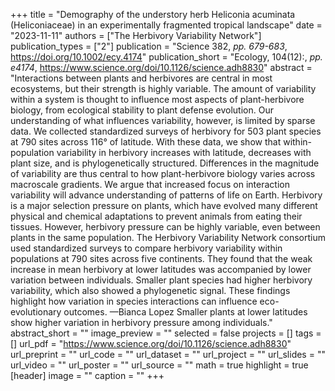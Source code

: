 +++
title = "Demography of the understory herb Heliconia acuminata (Heliconiaceae) in an experimentally fragmented tropical landscape"
date = "2023-11-11"
authors = ["The Herbivory Variability Network"]
publication_types = ["2"]
publication = "Science 382, _pp. 679-683_, https://doi.org/10.1002/ecy.4174"
publication_short = "Ecology, 104(12):, _pp. e4174_, https://www.science.org/doi/10.1126/science.adh8830"
abstract = "Interactions between plants and herbivores are central in most ecosystems, but their strength is highly variable. The amount of variability within a system is thought to influence most aspects of plant-herbivore biology, from ecological stability to plant defense evolution. Our understanding of what influences variability, however, is limited by sparse data. We collected standardized surveys of herbivory for 503 plant species at 790 sites across 116° of latitude. With these data, we show that within-population variability in herbivory increases with latitude, decreases with plant size, and is phylogenetically structured. Differences in the magnitude of variability are thus central to how plant-herbivore biology varies across macroscale gradients. We argue that increased focus on interaction variability will advance understanding of patterns of life on Earth. Herbivory is a major selection pressure on plants, which have evolved many different physical and chemical adaptations to prevent animals from eating their tissues. However, herbivory pressure can be highly variable, even between plants in the same population. The Herbivory Variability Network consortium used standardized surveys to compare herbivory variability within populations at 790 sites across five continents. They found that the weak increase in mean herbivory at lower latitudes was accompanied by lower variation between individuals. Smaller plant species had higher herbivory variability, which also showed a phylogenetic signal. These findings highlight how variation in species interactions can influence eco-evolutionary outcomes. —Bianca Lopez Smaller plants at lower latitudes show higher variation in herbivory pressure among individuals."
abstract_short = ""
image_preview = ""
selected = false
projects = []
tags = []
url_pdf = "https://www.science.org/doi/10.1126/science.adh8830"
url_preprint = ""
url_code = ""
url_dataset = ""
url_project = ""
url_slides = ""
url_video = ""
url_poster = ""
url_source = ""
math = true
highlight = true
[header]
image = ""
caption = ""
+++
